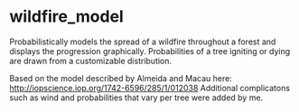 wildfire_model
==============

Probabilistically models the spread of a wildfire throughout a forest and displays the progression graphically. Probabilities of a tree igniting or dying are drawn from a customizable distribution.

Based on the model described by Almeida and Macau here: 
http://iopscience.iop.org/1742-6596/285/1/012038
Additional complicatons such as wind and probabilities that vary per tree were added by me.
